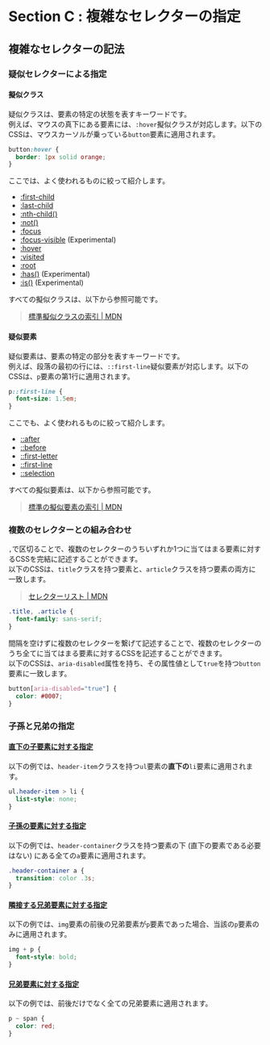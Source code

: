 # Section C : 複雑なセレクターの指定

## 複雑なセレクターの記法

### 疑似セレクターによる指定

#### 擬似クラス

疑似クラスは、要素の特定の状態を表すキーワードです。<br>
例えば、マウスの真下にある要素には、`:hover`擬似クラスが対応します。以下のCSSは、マウスカーソルが乗っている`button`要素に適用されます。

```css
button:hover {
  border: 1px solid orange;
}
```

ここでは、よく使われるものに絞って紹介します。

- [:first-child](https://developer.mozilla.org/ja/docs/Web/CSS/:first-child)
- [:last-child](https://developer.mozilla.org/ja/docs/Web/CSS/:last-child)
- [:nth-child()](https://developer.mozilla.org/ja/docs/Web/CSS/:nth-child)
- [:not()](https://developer.mozilla.org/ja/docs/Web/CSS/:not)
- [:focus](https://developer.mozilla.org/ja/docs/Web/CSS/:focus)
- [:focus-visible](https://developer.mozilla.org/ja/docs/Web/CSS/:focus-visible) (Experimental)
- [:hover](https://developer.mozilla.org/ja/docs/Web/CSS/:hover)
- [:visited](https://developer.mozilla.org/ja/docs/Web/CSS/:visited)
- [:root](https://developer.mozilla.org/ja/docs/Web/CSS/:root)
- [:has()](https://developer.mozilla.org/ja/docs/Web/CSS/:has) (Experimental)
- [:is()](https://developer.mozilla.org/ja/docs/Web/CSS/:is) (Experimental)

すべての擬似クラスは、以下から参照可能です。

> [標準擬似クラスの索引 | MDN](https://developer.mozilla.org/ja/docs/Web/CSS/Pseudo-classes#index_of_standard_pseudo-classes)

#### 疑似要素

疑似要素は、要素の特定の部分を表すキーワードです。<br>
例えば、段落の最初の行には、`::first-line`疑似要素が対応します。以下のCSSは、`p`要素の第1行に適用されます。

```css
p::first-line {
  font-size: 1.5em;
}
```

ここでも、よく使われるものに絞って紹介します。

- [::after](https://developer.mozilla.org/ja/docs/Web/CSS/::after)
- [::before](https://developer.mozilla.org/ja/docs/Web/CSS/::before)
- [::first-letter](https://developer.mozilla.org/ja/docs/Web/CSS/::first-letter)
- [::first-line](https://developer.mozilla.org/ja/docs/Web/CSS/::first-line)
- [::selection](https://developer.mozilla.org/ja/docs/Web/CSS/::selection)

すべての擬似要素は、以下から参照可能です。

> [標準の擬似要素の索引 | MDN](https://developer.mozilla.org/ja/docs/Web/CSS/Pseudo-elements#index_of_standard_pseudo-elements)

### 複数のセレクターとの組み合わせ

`,`で区切ることで、複数のセレクターのうちいずれか1つに当てはまる要素に対するCSSを完結に記述することができます。<br>
以下のCSSは、`title`クラスを持つ要素と、`article`クラスを持つ要素の両方に一致します。

> [セレクターリスト | MDN](https://developer.mozilla.org/ja/docs/Web/CSS/Selector_list)

```css
.title, .article {
  font-family: sans-serif;
}
```

間隔を空けずに複数のセレクターを繋げて記述することで、複数のセレクターのうち全てに当てはまる要素に対するCSSを記述することができます。<br>
以下のCSSは、`aria-disabled`属性を持ち、その属性値として`true`を持つ`button`要素に一致します。

```css
button[aria-disabled="true"] {
  color: #0007;
}
```

### 子孫と兄弟の指定

#### [直下の子要素に対する指定](https://developer.mozilla.org/ja/docs/Web/CSS/Child_combinator)

以下の例では、`header-item`クラスを持つ`ul`要素の**直下の**`li`要素に適用されます。

```css
ul.header-item > li {
  list-style: none;
}
```

#### [子孫の要素に対する指定](https://developer.mozilla.org/ja/docs/Web/CSS/Descendant_combinator)

以下の例では、`header-container`クラスを持つ要素の下 (直下の要素である必要はない) にある全ての`a`要素に適用されます。

```css
.header-container a {
  transition: color .3s;
}
```

#### [隣接する兄弟要素に対する指定](https://developer.mozilla.org/ja/docs/Web/CSS/Adjacent_sibling_combinator)

以下の例では、`img`要素の前後の兄弟要素が`p`要素であった場合、当該の`p`要素のみに適用されます。

```css
img + p {
  font-style: bold;
}
```

#### [兄弟要素に対する指定](https://developer.mozilla.org/ja/docs/Web/CSS/General_sibling_combinator)

以下の例では、前後だけでなく全ての兄弟要素に適用されます。

```css
p ~ span {
  color: red;
}
```
